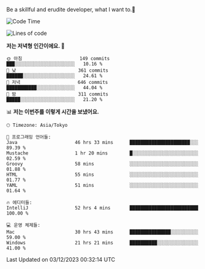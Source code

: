 Be a skillful and erudite developer, what I want to.👶

<!--START_SECTION:waka-->
![Code Time](http://img.shields.io/badge/Code%20Time-289%20hrs%209%20mins-blue)

![Lines of code](https://img.shields.io/badge/%EC%A0%80%EB%8A%94%20%EC%97%AC%ED%83%9C%EA%B9%8C%EC%A7%80%20-742.5%20thousand%20%EC%A4%84%EC%9D%98%20%EC%BD%94%EB%93%9C%EB%A5%BC%20%EC%9E%91%EC%84%B1%ED%96%88%EC%96%B4%EC%9A%94.-blue)

**저는 저녁형 인간이에요. 🦉** 

```text
🌞 아침                     149 commits         ███░░░░░░░░░░░░░░░░░░░░░░   10.16 % 
🌆 낮　                     361 commits         ██████░░░░░░░░░░░░░░░░░░░   24.61 % 
🌃 저녁                     646 commits         ███████████░░░░░░░░░░░░░░   44.04 % 
🌙 밤　                     311 commits         █████░░░░░░░░░░░░░░░░░░░░   21.20 % 
```


📊 **저는 이번주를 이렇게 시간을 보냈어요.** 

```text
🕑︎ Timezone: Asia/Tokyo

💬 프로그래밍 언어들: 
Java                     46 hrs 33 mins      ██████████████████████░░░   89.39 % 
Mustache                 1 hr 20 mins        █░░░░░░░░░░░░░░░░░░░░░░░░   02.59 % 
Groovy                   58 mins             ░░░░░░░░░░░░░░░░░░░░░░░░░   01.88 % 
HTML                     55 mins             ░░░░░░░░░░░░░░░░░░░░░░░░░   01.77 % 
YAML                     51 mins             ░░░░░░░░░░░░░░░░░░░░░░░░░   01.64 % 

🔥 에디터들: 
IntelliJ                 52 hrs 4 mins       █████████████████████████   100.00 % 

💻 운영 체제들: 
Mac                      30 hrs 43 mins      ███████████████░░░░░░░░░░   59.00 % 
Windows                  21 hrs 21 mins      ██████████░░░░░░░░░░░░░░░   41.00 % 
```


 Last Updated on 03/12/2023 00:32:14 UTC
<!--END_SECTION:waka-->
